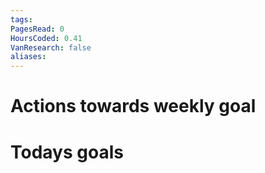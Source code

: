 ```yaml
---
tags: 
PagesRead: 0
HoursCoded: 0.41
VanResearch: false
aliases:
---
```

# Actions towards weekly goal
# Todays goals